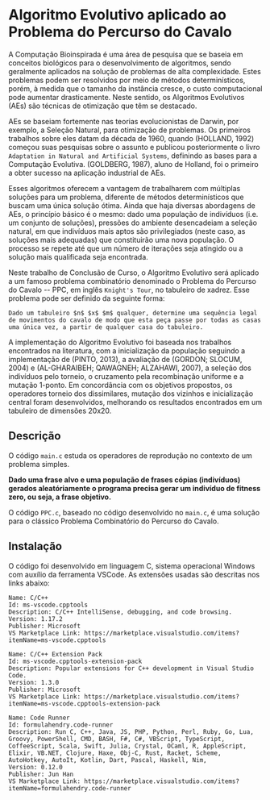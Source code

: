 # Algoritmo Evolutivo aplicado ao Problema do Percurso do Cavalo

A Computação Bioinspirada é uma área de pesquisa que se baseia em conceitos biológicos para o desenvolvimento de algoritmos, sendo geralmente aplicados na solução de problemas de alta complexidade. Estes problemas podem ser resolvidos por meio de métodos determinísticos, porém, à medida que o tamanho da instância cresce, o custo computacional pode aumentar drasticamente. Neste sentido, os Algoritmos Evolutivos (AEs) são técnicas de otimização que têm se destacado.

AEs se baseiam fortemente nas teorias evolucionistas de Darwin, por exemplo, a Seleção Natural, para otimização de problemas. Os primeiros trabalhos sobre eles datam da década de 1960, quando (HOLLAND, 1992) começou suas pesquisas sobre o assunto e publicou posteriormente o livro ``Adaptation in Natural and Artificial Systems``, definindo as bases para a Computação Evolutiva. (GOLDBERG, 1987), aluno de Holland, foi o primeiro a obter sucesso na aplicação industrial de AEs.

Esses algoritmos oferecem a vantagem de trabalharem com múltiplas soluções para um problema, diferente de métodos determinísticos que buscam uma única solução ótima. Ainda que haja diversas abordagens de AEs, o princípio básico é o mesmo: dado uma população de indivíduos (i.e. um conjunto de soluções), pressões do ambiente desencadeiam a seleção natural, em que indivíduos mais aptos são privilegiados (neste caso, as soluções mais adequadas) que constituirão uma nova população. O processo se repete até que um número de iterações seja atingido ou a solução mais qualificada seja encontrada.

Neste trabalho de Conclusão de Curso, o Algoritmo Evolutivo será aplicado a um famoso problema combinatório denominado o Problema do Percurso do Cavalo -- PPC, em inglês ``Knight's Tour``, no tabuleiro de xadrez. Esse problema pode ser definido da seguinte forma:


``Dado um tabuleiro $n$ $x$ $m$ qualquer, determine uma sequência legal de movimentos do cavalo de modo que esta peça passe por todas as casas uma única vez, a partir de qualquer casa do tabuleiro.``


A implementação do Algoritmo Evolutivo foi baseada nos trabalhos encontrados na literatura, com a inicialização da população seguindo a implementação de (PINTO, 2013), a avaliação de (GORDON; SLOCUM, 2004) e (AL-GHARAIBEH; QAWAGNEH; ALZAHAWI, 2007), a seleção dos indivíduos pelo torneio, o cruzamento pela recombinação uniforme e a mutação 1-ponto. Em concordância com os objetivos propostos, os operadores torneio dos dissimilares, mutação dos vizinhos e inicialização central foram desenvolvidos, melhorando os resultados encontrados em um tabuleiro de dimensões 20x20.

## Descrição

O código ``main.c`` estuda os operadores de reprodução no contexto de um problema simples.

**Dado uma frase alvo e uma população de frases cópias (indivíduos) gerados aleatóriamente
o programa precisa gerar um indivíduo de fitness zero, ou seja, a frase objetivo.**

O código ``PPC.c``, baseado no código desenvolvido no ``main.c``, é uma solução para o clássico
Problema Combinatório do Percurso do Cavalo.

## Instalação

O código foi desenvolvido em linguagem C, sistema operacional Windows com auxílio da 
ferramenta VSCode. As extensões usadas são descritas nos links abaixo:

```
Name: C/C++
Id: ms-vscode.cpptools
Description: C/C++ IntelliSense, debugging, and code browsing.
Version: 1.17.2
Publisher: Microsoft
VS Marketplace Link: https://marketplace.visualstudio.com/items?itemName=ms-vscode.cpptools
```

```
Name: C/C++ Extension Pack
Id: ms-vscode.cpptools-extension-pack
Description: Popular extensions for C++ development in Visual Studio Code.
Version: 1.3.0
Publisher: Microsoft
VS Marketplace Link: https://marketplace.visualstudio.com/items?itemName=ms-vscode.cpptools-extension-pack
```

```
Name: Code Runner
Id: formulahendry.code-runner
Description: Run C, C++, Java, JS, PHP, Python, Perl, Ruby, Go, Lua, Groovy, PowerShell, CMD, BASH, F#, C#, VBScript, TypeScript, CoffeeScript, Scala, Swift, Julia, Crystal, OCaml, R, AppleScript, Elixir, VB.NET, Clojure, Haxe, Obj-C, Rust, Racket, Scheme, AutoHotkey, AutoIt, Kotlin, Dart, Pascal, Haskell, Nim, 
Version: 0.12.0
Publisher: Jun Han
VS Marketplace Link: https://marketplace.visualstudio.com/items?itemName=formulahendry.code-runner
```
